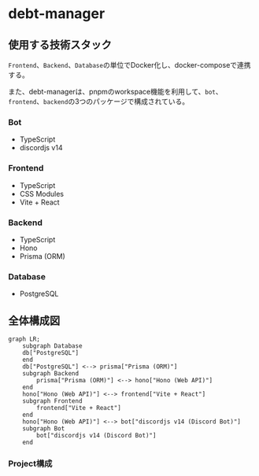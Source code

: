 # debt-manager

## 使用する技術スタック

`Frontend`、`Backend`、`Database`の単位でDocker化し、docker-composeで連携する。

また、debt-managerは、pnpmのworkspace機能を利用して、`bot`、`frontend`、`backend`の3つのパッケージで構成されている。


### Bot

- TypeScript
- discordjs v14

### Frontend

- TypeScript
- CSS Modules
- Vite + React

### Backend

- TypeScript
- Hono
- Prisma (ORM)

### Database

- PostgreSQL

## 全体構成図

```mermaid
graph LR;
    subgraph Database
    db["PostgreSQL"]
    end
    db["PostgreSQL"] <--> prisma["Prisma (ORM)"]
    subgraph Backend
        prisma["Prisma (ORM)"] <--> hono["Hono (Web API)"]
    end
    hono["Hono (Web API)"] <--> frontend["Vite + React"]
    subgraph Frontend
        frontend["Vite + React"]
    end
    hono["Hono (Web API)"] <--> bot["discordjs v14 (Discord Bot)"]
    subgraph Bot
        bot["discordjs v14 (Discord Bot)"]
    end
```

### Project構成
